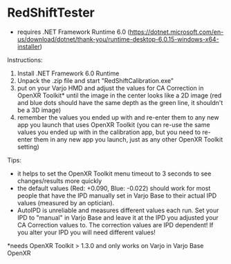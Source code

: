 # RedShiftTester

- requires .NET Framework Runtime 6.0 (https://dotnet.microsoft.com/en-us/download/dotnet/thank-you/runtime-desktop-6.0.15-windows-x64-installer) 

Instructions:

1. Install .NET Framework 6.0 Runtime
1. Unpack the .zip file and start "RedShiftCalibration.exe"
1. put on your Varjo HMD and adjust the values for CA Correction in OpenXR Toolkit* until the image in the center looks like a 2D image (red and blue dots should have the same depth as the green line, it shouldn't be a 3D image)
1. remember the values you ended up with and re-enter them to any new app you launch that uses OpenXR Toolkit (you can re-use the same values you ended up with in the calibration app, but you need to re-enter them in any new app you launch, just as any other OpenXR Toolkit setting)

Tips:
- it helps to set the OpenXR Toolkit menu timeout to 3 seconds to see changes/results more quickly
- the default values (Red: +0.090, Blue: -0.022) should work for most people that have the IPD manually set in Varjo Base to their actual IPD values (measured by an optician). 
- AutoIPD is unreliable and measures different values each run. Set your IPD to "manual" in Varjo Base and leave it at the IPD you adjusted your CA Correction values to. The correction values are IPD dependent! If you alter your IPD you will need different values!

*needs OpenXR Toolkit > 1.3.0 and only works on Varjo in Varjo Base OpenXR
